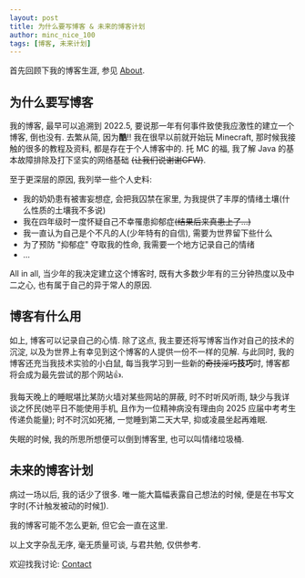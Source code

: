 ```yaml
---
layout: post
title: 为什么要写博客 & 未来的博客计划
author: minc_nice_100
tags: [博客, 未来计划]
---
```


首先回顾下我的博客生涯, 参见 [About](https://itedev.com/pages/about/).

## 为什么要写博客

我的博客, 最早可以追溯到 2022.5, 要说那一年有何事件致使我应激性的建立一个博客, 倒也没有. 
去繁从简, 因为**酷**!! 我在很早以前就开始玩 Minecraft, 那时候我接触的很多的教程及资料, 都是存在于个人博客中的. 托 MC 的福, 我了解 Java 的基本故障排除及打下坚实的网络基础 ~~(让我们说谢谢GFW)~~.

至于更深层的原因, 我列举一些个人史料:
- 我的奶奶患有被害妄想症, 会把我囚禁在家里, 为我提供了丰厚的情绪土壤(什么性质的土壤我不多说)
- 我在四年级时一度怀疑自己不幸罹患抑郁症~~(结果后来真患上了...)~~
- 我一直认为自己是个不凡的人(少年特有的自信), 需要为世界留下些什么
- 为了预防 "抑郁症" 夺取我的性命, 我需要一个地方记录自己的情绪
- ...

All in all, 当少年的我决定建立这个博客时, 既有大多数少年有的三分钟热度以及中二之心, 也有属于自己的异于常人的原因.

## 博客有什么用
如上, 博客可以记录自己的心情. 除了这点, 我主要还将写博客当作对自己的技术的沉淀, 以及为世界上有幸见到这个博客的人提供一份不一样的见解. 与此同时, 我的博客还充当我技术实验的小白鼠, 每当我学习到一些新的~~奇技淫巧~~**技巧**时, 博客都将会成为最先尝试的那个网站👍.

我每天晚上的睡眠堪比某防火墙对某些网站的屏蔽, 时不时听风听雨, 缺少与我详谈之怀民(她平日不能使用手机, 且作为一位精神病没有理由向 2025 应届中考考生传递负能量); 时不时沉如死猪, 一觉睡到第二天大早, 抑或凌晨坐起再难眠.

失眠的时候, 我的所思所想便可以倒到博客里, 也可以叫情绪垃圾桶.

## 未来的博客计划
病过一场以后, 我的话少了很多. 唯一能大篇幅表露自己想法的时候, 便是在书写文字时(不计触发被动的时候[1]).

> [1]: 指发作.

我的博客可能不怎么更新, 但它会一直在这里.

以上文字杂乱无序, 毫无质量可谈, 与君共勉, 仅供参考.

欢迎找我讨论: [Contact](https://itedev.com/pages/contact/)
